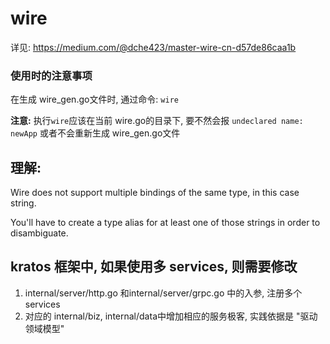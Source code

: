 # wire

详见: https://medium.com/@dche423/master-wire-cn-d57de86caa1b



### 使用时的注意事项

在生成 wire_gen.go文件时, 通过命令: `wire`

**注意:** 执行`wire`应该在当前 wire.go的目录下, 要不然会报 `undeclared name: newApp` 或者不会重新生成 wire_gen.go文件



## 理解:

Wire does not support multiple bindings of the same type, in this case string.

You'll have to create a type alias for at least one of those strings in order to disambiguate.



## kratos 框架中, 如果使用多 services, 则需要修改

1. internal/server/http.go 和internal/server/grpc.go 中的入参, 注册多个services
2. 对应的 internal/biz, internal/data中增加相应的服务极客, 实践依据是 "驱动领域模型"